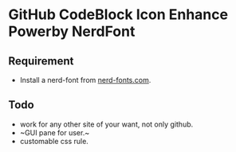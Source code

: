 # GitHub CodeBlock Icon Enhance Powerby NerdFont
## Requirement
- Install a nerd-font from [nerd-fonts.com](https://nerdfonts.com/).

## Todo
- work for any other site of your want, not only github.
- ~GUI pane for user.~
- customable css rule.
